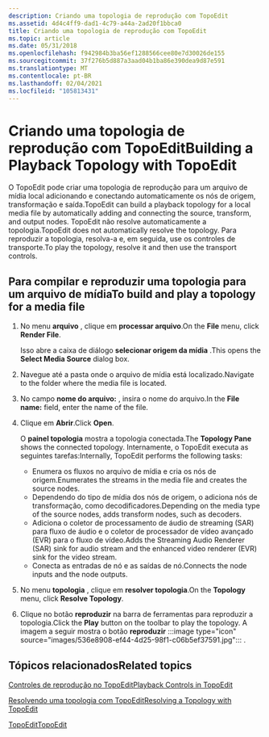 ```yaml
---
description: Criando uma topologia de reprodução com TopoEdit
ms.assetid: 4d4c4ff9-dad1-4c79-a44a-2ad20f1bbca0
title: Criando uma topologia de reprodução com TopoEdit
ms.topic: article
ms.date: 05/31/2018
ms.openlocfilehash: f942984b3ba56ef1288566cee80e7d30026de155
ms.sourcegitcommit: 37f276b5d887a3aad04b1ba86e390dea9d87e591
ms.translationtype: MT
ms.contentlocale: pt-BR
ms.lasthandoff: 02/04/2021
ms.locfileid: "105813431"
---
```

# <a name="building-a-playback-topology-with-topoedit"></a><span data-ttu-id="9f5c2-103">Criando uma topologia de reprodução com TopoEdit</span><span class="sxs-lookup"><span data-stu-id="9f5c2-103">Building a Playback Topology with TopoEdit</span></span>

<span data-ttu-id="9f5c2-104">O TopoEdit pode criar uma topologia de reprodução para um arquivo de mídia local adicionando e conectando automaticamente os nós de origem, transformação e saída.</span><span class="sxs-lookup"><span data-stu-id="9f5c2-104">TopoEdit can build a playback topology for a local media file by automatically adding and connecting the source, transform, and output nodes.</span></span> <span data-ttu-id="9f5c2-105">TopoEdit não resolve automaticamente a topologia.</span><span class="sxs-lookup"><span data-stu-id="9f5c2-105">TopoEdit does not automatically resolve the topology.</span></span> <span data-ttu-id="9f5c2-106">Para reproduzir a topologia, resolva-a e, em seguida, use os controles de transporte.</span><span class="sxs-lookup"><span data-stu-id="9f5c2-106">To play the topology, resolve it and then use the transport controls.</span></span>

## <a name="to-build-and-play-a-topology-for-a-media-file"></a><span data-ttu-id="9f5c2-107">Para compilar e reproduzir uma topologia para um arquivo de mídia</span><span class="sxs-lookup"><span data-stu-id="9f5c2-107">To build and play a topology for a media file</span></span>

1.  <span data-ttu-id="9f5c2-108">No menu **arquivo** , clique em **processar arquivo**.</span><span class="sxs-lookup"><span data-stu-id="9f5c2-108">On the **File** menu, click **Render File**.</span></span>

    <span data-ttu-id="9f5c2-109">Isso abre a caixa de diálogo **selecionar origem da mídia** .</span><span class="sxs-lookup"><span data-stu-id="9f5c2-109">This opens the **Select Media Source** dialog box.</span></span>

2.  <span data-ttu-id="9f5c2-110">Navegue até a pasta onde o arquivo de mídia está localizado.</span><span class="sxs-lookup"><span data-stu-id="9f5c2-110">Navigate to the folder where the media file is located.</span></span>
3.  <span data-ttu-id="9f5c2-111">No campo **nome do arquivo:** , insira o nome do arquivo.</span><span class="sxs-lookup"><span data-stu-id="9f5c2-111">In the **File name:** field, enter the name of the file.</span></span>
4.  <span data-ttu-id="9f5c2-112">Clique em **Abrir**.</span><span class="sxs-lookup"><span data-stu-id="9f5c2-112">Click **Open**.</span></span>

    <span data-ttu-id="9f5c2-113">O **painel topologia** mostra a topologia conectada.</span><span class="sxs-lookup"><span data-stu-id="9f5c2-113">The **Topology Pane** shows the connected topology.</span></span> <span data-ttu-id="9f5c2-114">Internamente, o TopoEdit executa as seguintes tarefas:</span><span class="sxs-lookup"><span data-stu-id="9f5c2-114">Internally, TopoEdit performs the following tasks:</span></span>

    -   <span data-ttu-id="9f5c2-115">Enumera os fluxos no arquivo de mídia e cria os nós de origem.</span><span class="sxs-lookup"><span data-stu-id="9f5c2-115">Enumerates the streams in the media file and creates the source nodes.</span></span>
    -   <span data-ttu-id="9f5c2-116">Dependendo do tipo de mídia dos nós de origem, o adiciona nós de transformação, como decodificadores.</span><span class="sxs-lookup"><span data-stu-id="9f5c2-116">Depending on the media type of the source nodes, adds transform nodes, such as decoders.</span></span>
    -   <span data-ttu-id="9f5c2-117">Adiciona o coletor de processamento de áudio de streaming (SAR) para fluxo de áudio e o coletor de processador de vídeo avançado (EVR) para o fluxo de vídeo.</span><span class="sxs-lookup"><span data-stu-id="9f5c2-117">Adds the Streaming Audio Renderer (SAR) sink for audio stream and the enhanced video renderer (EVR) sink for the video stream.</span></span>
    -   <span data-ttu-id="9f5c2-118">Conecta as entradas de nó e as saídas de nó.</span><span class="sxs-lookup"><span data-stu-id="9f5c2-118">Connects the node inputs and the node outputs.</span></span>

5.  <span data-ttu-id="9f5c2-119">No menu **topologia** , clique em **resolver topologia**.</span><span class="sxs-lookup"><span data-stu-id="9f5c2-119">On the **Topology** menu, click **Resolve Topology**.</span></span>
6.  <span data-ttu-id="9f5c2-120">Clique no botão **reproduzir** na barra de ferramentas para reproduzir a topologia.</span><span class="sxs-lookup"><span data-stu-id="9f5c2-120">Click the **Play** button on the toolbar to play the topology.</span></span> A imagem a seguir mostra o botão **reproduzir** :::image type="icon" source="images/536e8908-ef44-4d25-98f1-c06b5ef37591.jpg"::: .

## <a name="related-topics"></a><span data-ttu-id="9f5c2-122">Tópicos relacionados</span><span class="sxs-lookup"><span data-stu-id="9f5c2-122">Related topics</span></span>

<dl> <dt>

[<span data-ttu-id="9f5c2-123">Controles de reprodução no TopoEdit</span><span class="sxs-lookup"><span data-stu-id="9f5c2-123">Playback Controls in TopoEdit</span></span>](playback-controls-in-topoedit.md)
</dt> <dt>

[<span data-ttu-id="9f5c2-124">Resolvendo uma topologia com TopoEdit</span><span class="sxs-lookup"><span data-stu-id="9f5c2-124">Resolving a Topology with TopoEdit</span></span>](resolving-a-topology-with-topoedit.md)
</dt> <dt>

[<span data-ttu-id="9f5c2-125">TopoEdit</span><span class="sxs-lookup"><span data-stu-id="9f5c2-125">TopoEdit</span></span>](topoedit.md)
</dt> </dl>

 

 



